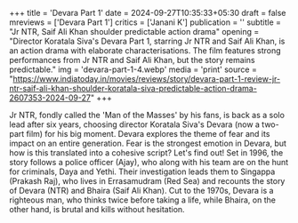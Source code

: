 +++
title = 'Devara Part 1'
date = 2024-09-27T10:35:33+05:30
draft = false
mreviews = ['Devara Part 1']
critics = ['Janani K']
publication = ''
subtitle = "Jr NTR, Saif Ali Khan shoulder predictable action drama"
opening = "Director Koratala Siva's Devara Part 1, starring Jr NTR and Saif Ali Khan, is an action drama with elaborate characterisations. The film features strong performances from Jr NTR and Saif Ali Khan, but the story remains predictable."
img = 'devara-part-1-4.webp'
media = 'print'
source = "https://www.indiatoday.in/movies/reviews/story/devara-part-1-review-jr-ntr-saif-ali-khan-shoulder-koratala-siva-predictable-action-drama-2607353-2024-09-27"
+++

Jr NTR, fondly called the 'Man of the Masses' by his fans, is back as a solo lead after six years, choosing director Koratala Siva's Devara (now a two-part film) for his big moment. Devara explores the theme of fear and its impact on an entire generation. Fear is the strongest emotion in Devara, but how is this translated into a cohesive script? Let's find out! Set in 1996, the story follows a police officer (Ajay), who along with his team are on the hunt for criminals, Daya and Yethi. Their investigation leads them to Singappa (Prakash Raj), who lives in Errasamudram (Red Sea) and recounts the story of Devara (NTR) and Bhaira (Saif Ali Khan). Cut to the 1970s, Devara is a righteous man, who thinks twice before taking a life, while Bhaira, on the other hand, is brutal and kills without hesitation.
